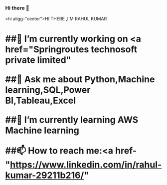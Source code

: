 ### Hi there 👋
<hi aligg-"center">HI THERE ,I'M RAHUL KUMAR<h1>

##🔭 I’m currently working on <a href="Springroutes technosoft private limited"

##💬 Ask me about <strong> Python,Machine learning,SQL,Power BI,Tableau,Excel

##🌱 I’m currently learning <Strong > AWS Machine learning 

##📫 How to reach me:<a href-"https://www.linkedin.com/in/rahul-kumar-29211b216/"
 
 

